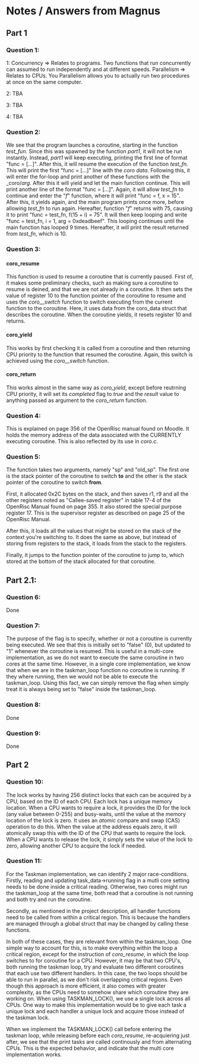 
# Notes / Answers from Magnus
## Part 1
### Question 1:
1: Concurrency => Relates to programs. Two functions that run concurrently can assumed to run independently and at different speeds. Parallelism => Relates to CPUs. You Parallelism allows you to actually run two procedures at once on the same computer.

2: TBA

3: TBA

4: TBA

### Question 2:
We see that the program launches a coroutine, starting in the function _test\_fun_. Since this was spawned by the function _part1_, it will not be run instantly. Instead, _part1_ will keep executing, printing the first line of format "func = \[...\]". After this, it will resume the execution of the function _test\_fn_. This will print the first "func = \[...\]" line with the _coro data_. Following this, it will enter the for-loop and print another of these functions with the _coro/_arg_. After this it will yield and let the main function continue. 
This will print another line of the format "func = \[...\]". 
Again, it will allow _test\_fn_ to continue and enter the "_f_" function, where it will print "func = f, x = 15".
After this, it yields again, and the main program prints once more, before allowing _test\_fn_ to run again. Hereafter, function "_f_" returns with 75, causing it to print "func = test_fn, f(15 + i) = 75". It will then keep looping and write "func = test_fn, i = 1, arg = 0xdeadbeef". 
This looping continues until the main function has looped 9 times. Hereafter, it will print the result returned from _test\_fn_, which is 10.

### Question 3:
#### coro\_resume
This function is used to resume a coroutine that is currently paused. 
First of, it makes some preliminary checks, such as making sure a coroutine to resume is deined, and that we are not already in a coroutine.
It then sets the value of register 10 to the function pointer of the coroutine to resume and uses the _coro\_\_switch_ function to switch executing from the current function to the coroutine. Here, it uses data from the coro\_data struct that describes the coroutine.
When the coroutine yields, it resets register 10 and returns.

#### coro\_yield
This works by first checking it is called from a coroutine and then returning CPU priority to the function that resumed the coroutine.
Again, this switch is achieved using the _coro\_\_switch_ function.

#### coro\_return
This works almost in the same way as _coro\_yield_, except before reutrning CPU priority, it will set its _completed_ flag to _true_ and the _result_ value to anything passed as argument to the _coro\_return_ function.


### Question 4:
This is explained on page 356 of the OpenRisc manual found on Moodle. It holds the memory address of the data associated with the CURRENTLY executing coroutine. This is also reflected by its use in _coro.c_.

### Question 5:
The function takes two arguments, namely "sp" and "old\_sp". The first one is the stack pointer of the coroutine to switch __to__ and the other is the stack pointer of the coroutine to switch __from__.

First, it allocated 0x2C bytes on the stack, and then saves r1, r9 and all the other registers noted as "Callee-saved register" in table 17-4 of the OpenRisc Manual found on page 355. It also stored the special purpose register 17. This is the supervisor register as described on page 25 of the OpenRisc Manual.

After this, it loads all the values that might be stored on the stack of the context you're switching to. It does the same as above, but instead of storing from registers to the stack, it loads from the stack to the registers.

Finally, it jumps to the function pointer of the coroutine to jump to, which stored at the bottom of the stack allocated for that coroutine. 

## Part 2.1:
### Question 6:
Done

### Question 7:
The purpose of the flag is to specify, whether or not a coroutine is currently being executed. We see that this is initially set to "false" (0), but updated to "1" whenever the coroutine is resumed. This is useful in a multi-core implementation, as we do not want to execute the same coroutine in two cores at the same time. However, in a single core implementation, we know that when we are in the taskman\_loop function no coroutine is running. If they where running, then we would not be able to execute the taskman\_loop. Using this fact, we can simply remove the flag when simply treat it is always being set to "false" inside the taskman\_loop.

### Question 8:
Done

### Question 9:
Done

## Part 2
### Question 10:
The lock works by having 256 distinct locks that each can be acquired by a CPU, based on the ID of each CPU. Each lock has a unique memory location. When a CPU wants to require a lock, it provides the ID for the lock (any value between 0-255) and busy-waits, until the value at the memory location of the lock is zero. It uses an _atomic_ compare and swap (CAS) operation to do this. When the value at the address equals zero, it will atomically swap this with the ID of the CPU that wants to require the lock. 
When a CPU wants to release the lock, it simply sets the value of the lock to zero, allowing another CPU to acquire the lock if needed.

### Question 11:
For the Taskman implementation, we can identify 2 major race-conditions.
Firstly, reading and updating task_data->running flag in a mutli core setting needs to be done inside a critical reading. Otherwise, two cores might run the taskman\_loop at the same time, both read that a coroutine is not running and both try and run the coroutine.

Secondly, as mentioned in the project description, all handler functions need to be called from within a critical region. This is because the handlers are managed through a global struct that may be changed by calling these functions. 

In both of these cases, they are relevant from within the taskman\_loop. One simple way to account for this, is to make everything within the loop a critical region, except for the instruction of _coro\_resume_, in which the loop switches to for coroutine for a CPU. However, it may be that two CPU's, both running the taskman loop, try and evaluate two different coroutines that each use two different handlers. In this case, the two loops should be able to run in parallel, as we don't risk overlapping critical regions. Even though this approach is more efficient, it also comes with greater complexity, as the CPUs need to somehow share which coroutine they are working on. When using TASKMAN\_LOCK(), we use a single lock across all CPUs. One way to make this implementation would be to give each task a unique lock and each handler a unique lock and acquire those instead of the taskman lock. 

When we implement the TASKMAN\_LOCK() call before entering the taskman loop, while releasing before each _coro\_resume_, re-acquiering just after, we see that the print tasks are called continously and from alternating CPUs. This is the expected behavior, and indicate that the multi core implementation works.
